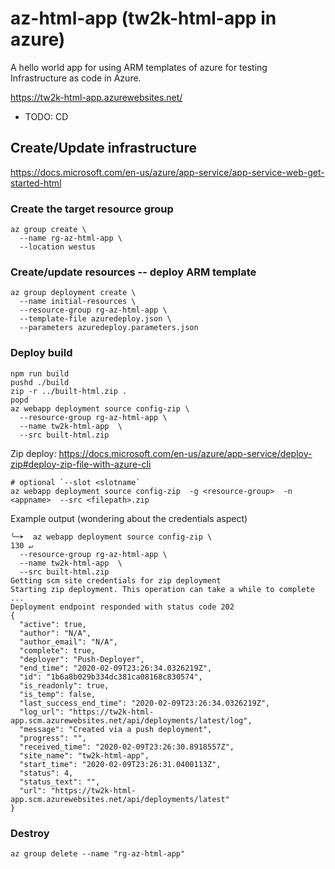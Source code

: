 # az-html-app (tw2k-html-app in azure)
A hello world app for using ARM templates of azure for testing Infrastructure as code in Azure.

https://tw2k-html-app.azurewebsites.net/

- TODO: CD

## Create/Update infrastructure
https://docs.microsoft.com/en-us/azure/app-service/app-service-web-get-started-html


### Create the target resource group
```
az group create \
  --name rg-az-html-app \
  --location westus
```

### Create/update resources -- deploy ARM template
```
az group deployment create \
  --name initial-resources \
  --resource-group rg-az-html-app \
  --template-file azuredeploy.json \
  --parameters azuredeploy.parameters.json
```


### Deploy build
```
npm run build
pushd ./build
zip -r ../built-html.zip .
popd
az webapp deployment source config-zip \
  --resource-group rg-az-html-app \
  --name tw2k-html-app  \
  --src built-html.zip
```

Zip deploy:
https://docs.microsoft.com/en-us/azure/app-service/deploy-zip#deploy-zip-file-with-azure-cli
```
# optional `--slot <slotname`
az webapp deployment source config-zip  -g <resource-group>  -n <appname>  --src <filepath>.zip
```

Example output (wondering about the credentials aspect)
```
╰─➤  az webapp deployment source config-zip \                                                                                                                               130 ↵
  --resource-group rg-az-html-app \
  --name tw2k-html-app  \
  --src built-html.zip
Getting scm site credentials for zip deployment
Starting zip deployment. This operation can take a while to complete ...
Deployment endpoint responded with status code 202
{
  "active": true,
  "author": "N/A",
  "author_email": "N/A",
  "complete": true,
  "deployer": "Push-Deployer",
  "end_time": "2020-02-09T23:26:34.0326219Z",
  "id": "1b6a8b029b334dc381ca08168c830574",
  "is_readonly": true,
  "is_temp": false,
  "last_success_end_time": "2020-02-09T23:26:34.0326219Z",
  "log_url": "https://tw2k-html-app.scm.azurewebsites.net/api/deployments/latest/log",
  "message": "Created via a push deployment",
  "progress": "",
  "received_time": "2020-02-09T23:26:30.8918557Z",
  "site_name": "tw2k-html-app",
  "start_time": "2020-02-09T23:26:31.0400113Z",
  "status": 4,
  "status_text": "",
  "url": "https://tw2k-html-app.scm.azurewebsites.net/api/deployments/latest"
}
```

### Destroy
```
az group delete --name "rg-az-html-app"
```